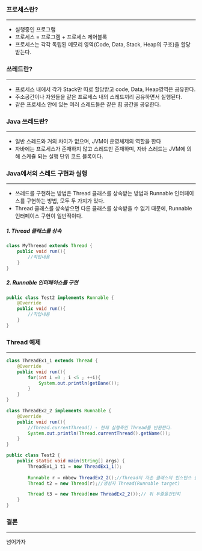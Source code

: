 
### 프로세스란?
---
- 실행중인 프로그램
- 프로세스 = 프로그램 + 프로세스 제어블록
- 프로세스는 각각 독립된 메모리 영역(Code, Data, Stack, Heap의 구조)을 할당 받는다.

### 쓰레드란?
---
- 프로세스 내에서 각가 Stack만 따로 할당받고 code, Data, Heap영역은 공유한다.
- 주소공간이나 자원들을 같은 프로세스 내의 스레드끼리 공유하면서 실행된다.
- 같은 프로세스 안에 있는 여러 스레드들은  같은 힙 공간을 공유한다.

### Java 쓰레드란?
---
- 일반 스레드와 거의 차이가 없으며, JVM이 운영체제의 역할을 한다
- 자바에는 프로세스가 존재하지 않고 스레드만 존재하며, 자바 스레드는 JVM에 의해 스케쥴 되는 실행 단위 코드 블록이다.

### Java에서의 스레드 구현과 실행
---
- 쓰레드를 구현하는 방법은 Thread 클래스를 상속받는 방법과 Runnable 인터페이스를 구현하는 방법, 모두 두 가지가 있다.
- Thread 클래스를 상속받으면 다른 클래스를 상속받을 수 없기 때문에, Runnable 인터페이스 구현이 일반적이다.

##### 1. Thread 클래스를 상속
```java
class MyThreead extends Thread {
	public void run(){
		//작업내용
	}
}
```

##### 2. Runnable 인터페이스를 구현
```java
public class Test2 implements Runnable {
	@Override
	public void run(){
		//작업내용
	}
}
```

### Thread 예제
---
```java
class ThreadEx1_1 extends Thread {
	@Override
	public void run(){
		for(int i =0 ; i <5 ; ++i){
			System.out.println(getBane());
		}
	}
}

class ThreadEx2_2 implements Runnable {
	@Override
	public void run(){
		//Thread.currentThread() - 현재 실행죽인 Thread를 반환한다.
		System.out.println(Thread.currentThread().getName());
	}
}

public class Test2 {
	public static void main(String[] args) {
		ThreadEx1_1 t1 = new ThreadEx1_1();
		
		Runnable r = nbbew ThreadEx2_2();//Thread의 자손 클래스의 인스턴스 를 생성
		Thread t2 = new Thread(r);//생성자 Thread(Runnable target)

		Thread t3 = new Thread(new ThreadEx2_2());// 위 두줄을간단히
	}
}
```

### 결론
---
넘어가자